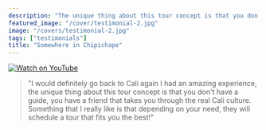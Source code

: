 ```yaml
---
description: "The unique thing about this tour concept is that you don't have a guide, you have a friend"
featured_image: "/cover/testimonial-2.jpg"
image: "/covers/testimonial-2.jpg"
tags: ["testimonials"]
title: "Somewhere in Chipichape"
---
```


[![Watch on YouTube](/covers/testimonial-2-cover.png)](../testimonial-2/testimonial-2.html)

> "I would definitely go back to Cali again I had an amazing experience, the unique thing about this tour concept is that you don't have a guide, you have a friend that takes you through the real Cali culture. Something that I really like is that depending on your need, they will schedule a tour that fits you the best!"